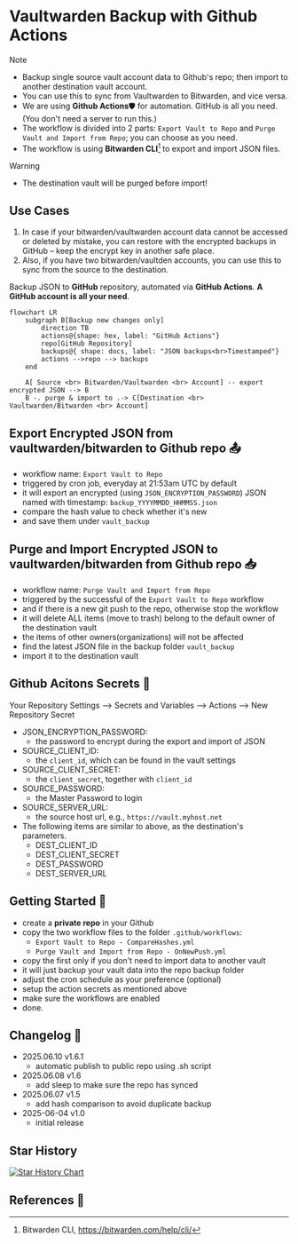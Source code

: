 # Vaultwarden Backup with Github Actions

> [!NOTE] 
> - Backup single source vault account data to Github's repo; then import to another destination vault account.
> - You can use this to sync from Vaultwarden to Bitwarden, and vice versa.
> - We are using **Github Actions**🛡️ for automation. GitHub is all you need. (You don't need a server to run this.)
> - The workflow is divided into 2 parts: `Export Vault to Repo` and `Purge Vault and Import from Repo`; you can choose as you need.
> - The workflow is using **Bitwarden CLI**[^1] to export and import JSON files.

> [!Warning]
> - The destination vault will be purged before import!

## Use Cases
1. In case if your bitwarden/vaultwarden account data cannot be accessed or deleted by mistake, you can restore with the encrypted backups in GitHub – keep the encrypt key in another safe place.
2. Also, if you have two bitwarden/vaultden accounts, you can use this to sync from the source to the destination.

Backup JSON to **GitHub** repository, automated via **GitHub Actions**.
**A GitHub account is all your need**.

```mermaid
flowchart LR
    subgraph B[Backup new changes only]
        direction TB
        actions@{shape: hex, label: "GitHub Actions"}
        repo[GitHub Repository]
        backups@{ shape: docs, label: "JSON backups<br>Timestamped"}
        actions -->repo --> backups
    end

    A[ Source <br> Bitwarden/Vaultwarden <br> Account] -- export encrypted JSON --> B
    B -. purge & import to .-> C[Destination <br> Vaultwarden/Bitwarden <br> Account]

```


## Export Encrypted JSON from vaultwarden/bitwarden to Github repo 📤

- workflow name: `Export Vault to Repo`
- triggered by cron job, everyday at 21:53am UTC by default
- it will export an encrypted (using `JSON_ENCRYPTION_PASSWORD`) JSON named with timestamp: `backup_YYYYMMDD_HHMMSS.json`
- compare the hash value to check whether it's new
- and save them under `vault_backup`

## Purge and Import Encrypted JSON to vaultwarden/bitwarden from Github repo 📥

- workflow name: `Purge Vault and Import from Repo`
- triggered by the successful of the `Export Vault to Repo` workflow
- and if there is a new git push to the repo, otherwise stop the workflow
- it will delete ALL items (move to trash) belong to the default owner of the destination vault
- the items of other owners(organizations) will not be affected
- find the latest JSON file in the backup folder `vault_backup`
- import it to the destination vault

## Github Acitons Secrets 🔑

Your Repository Settings --> Secrets and Variables --> Actions --> New Repository Secret

- JSON_ENCRYPTION_PASSWORD: 
  - the password to encrypt during the export and import of JSON
- SOURCE_CLIENT_ID: 
  - the `client_id`, which can be found in the vault settings 
- SOURCE_CLIENT_SECRET: 
  - the `client_secret`, together with `client_id`
- SOURCE_PASSWORD: 
  - the Master Password to login
- SOURCE_SERVER_URL: 
  - the source host url, e.g., `https://vault.myhost.net`
- The following items are similar to above, as the destination's parameters.
  - DEST_CLIENT_ID
  - DEST_CLIENT_SECRET
  - DEST_PASSWORD
  - DEST_SERVER_URL

## Getting Started 🚀

- create a **private repo** in your Github
- copy the two workflow files to the folder `.github/workflows`:
  - `Export Vault to Repo - CompareHashes.yml`
  - `Purge Vault and Import from Repo - OnNewPush.yml`
- copy the first only if you don't need to import data to another vault
- it will just backup your vault data into the repo backup folder
- adjust the cron schedule as your preference (optional)
- setup the action secrets as mentioned above
- make sure the workflows are enabled
- done.

## Changelog 📝

- 2025.06.10 v1.6.1
  - automatic publish to public repo using .sh script
- 2025.06.08 v1.6
  - add sleep to make sure the repo has synced 
- 2025.06.07 v1.5
  - add hash comparison to avoid duplicate backup
- 2025-06-04 v1.0
  - initial release

## Star History

[![Star History Chart](https://api.star-history.com/svg?repos=x-o-y/backup-vaultwarden-publish&type=Date)](https://www.star-history.com/#x-o-y/backup-vaultwarden-publish&Date)

## References 🔗

[^1]: Bitwarden CLI, https://bitwarden.com/help/cli/